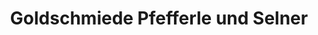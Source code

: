 ---
title: "Goldschmiede Pfefferle und Selner"
url: /muenchen/goldschmiede-pfefferle-und-selner/
shop: Schmuck
---